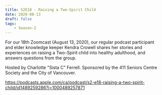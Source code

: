 ```yaml
---
title: S2E18 - Raising a Two-Spirit Child
date: 2020-08-13
draft: false
tags:
    - Season-2
---
```


For our 18th Zoomcast (August 13, 2020), our regular podcast participant and elder knowledge keeper Kendra Crowell shares her stories and experiences on raising a Two-Spirit child into healthy adulthood, and answers questions from the group.

Hosted by Charlotte "Sista C" Ferrell. Sponsored by the 411 Seniors Centre Society and the City of Vancouver.

https://podcasts.apple.com/ca/podcast/s2-e18-raising-a-two-spirit-child/id1489259286?i=1000489257871